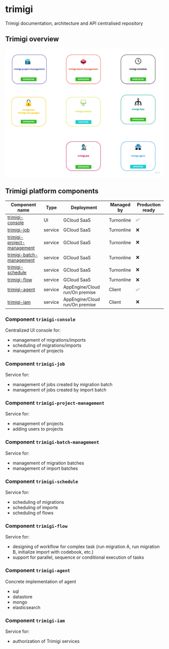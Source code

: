 # trimigi
Trimigi documentation, architecture and API centralised repository

## Trimigi overview
<img src="etc/trimigi-platform-overview.jpg"/>

## Trimigi platform components

| Component name                                                      | Type        | Deployment                     | Managed by  | Production ready |
|---------------------------------------------------------------------| ----------- |--------------------------------| ----------- | ---------------- |
| [trimigi-console](#component-trimigi-console)                       | UI          | GCloud SaaS                    | Turnonline  | &#9989;          |
| [trimigi-job](#component-trimigi-job)                               | service     | GCloud SaaS                    | Turnonline  | &#10060;         | 
| [trimigi-project-management](#component-trimigi-project-management) | service     | GCloud SaaS                    | Turnonline  | &#10060;         | 
| [trimigi-batch-management](#component-trimigi-batch-management)     | service     | GCloud SaaS                    | Turnonline  | &#10060;         | 
| [trimigi-schedule](#component-trimigi-schedule)                     | service     | GCloud SaaS                    | Turnonline  | &#10060;         |
| [trimigi-flow](#component-trimigi-flow)                             | service     | GCloud SaaS                    | Turnonline  | &#10060;         |
| [trimigi-agent](#component-trimigi-agent)                           | service     | AppEngine/Cloud run/On premise | Client      | &#9989;          | 
| [trimigi-iam](#component-trimigi-iam)                               | service     | AppEngine/Cloud run/On premise | Client      | &#10060;         | 


### Component `trimigi-console`
Centralized UI console for:
* management of migrations/imports
* scheduling of migrations/imports
* management of projects

### Component `trimigi-job`
Service for:
* management of jobs created by migration batch
* management of jobs created by import batch

### Component `trimigi-project-management`
Service for:
* management of projects
* adding users to projects

### Component `trimigi-batch-management`
Service for:
* management of migration batches
* management of import batches

### Component `trimigi-schedule`
Service for:
* scheduling of migrations
* scheduling of imports
* scheduling of flows

### Component `trimigi-flow`
Service for:
* designing of workflow for complex task (run migration A, run migration B, initialize import with codebook, etc.)
* support for parallel, sequence or conditional execution of tasks

### Component `trimigi-agent`
Concrete implementation of agent
* sql
* datastore
* mongo
* elasticsearch

### Component `trimigi-iam`
Service for:
* authorization of Trimigi services